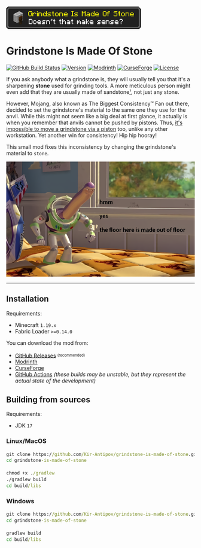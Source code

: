 ![Logo](media/logo.png)

# Grindstone Is Made Of Stone

[![GitHub Build Status](https://img.shields.io/github/actions/workflow/status/Kir-Antipov/grindstone-is-made-of-stone/build-artifacts.yml?style=flat&logo=github&cacheSeconds=3600)](https://github.com/Kir-Antipov/grindstone-is-made-of-stone/actions/workflows/build-artifacts.yml)
[![Version](https://img.shields.io/github/v/release/Kir-Antipov/grindstone-is-made-of-stone?sort=date&style=flat&label=version&cacheSeconds=3600)](https://github.com/Kir-Antipov/grindstone-is-made-of-stone/releases/latest)
[![Modrinth](https://img.shields.io/badge/dynamic/json?color=00AF5C&label=Modrinth&query=title&url=https://api.modrinth.com/v2/project/grindstone-is-made-of-stone&style=flat&cacheSeconds=3600&logo=modrinth)](https://modrinth.com/mod/sync-fabric)
[![CurseForge](https://img.shields.io/badge/dynamic/json?color=%23f16436&label=CurseForge&query=title&url=https%3A%2F%2Fapi.cfwidget.com%2F494179&cacheSeconds=3600&logo=curseforge)](https://www.curseforge.com/minecraft/mc-mods/sync-fabric)
[![License](https://img.shields.io/github/license/Kir-Antipov/grindstone-is-made-of-stone?style=flat&cacheSeconds=36000)](https://github.com/Kir-Antipov/grindstone-is-made-of-stone/blob/HEAD/LICENSE.md)

If you ask anybody what a grindstone is, they will usually tell you that it's a sharpening **stone** used for grinding tools. A more meticulous person might even add that they are usually made of sandstone[¹](https://en.wikipedia.org/wiki/Grindstone#History_and_description), not just any stone.

However, Mojang, also known as The Biggest Consistency™ Fan out there, decided to set the grindstone's material to the same one they use for the anvil. While this might not seem like a big deal at first glance, it actually is when you remember that anvils cannot be pushed by pistons. Thus, [it's impossible to move a grindstone via a piston](https://bugs.mojang.com/browse/MC-140498) too, unlike any other workstation. Yet another win for consistency! Hip hip hooray!

This small mod fixes this inconsistency by changing the grindstone's material to `stone`.

![Hmm, yes, the floor here is made out of floor](media/floor.png)

----

## Installation

Requirements:
- Minecraft `1.19.x`
- Fabric Loader `>=0.14.0`

You can download the mod from:

- [GitHub Releases](https://github.com/Kir-Antipov/grindstone-is-made-of-stone/releases/latest) <sup><sub>(recommended)</sub></sup>
- [Modrinth](https://modrinth.com/mod/grindstone-is-made-of-stone)
- [CurseForge](https://www.curseforge.com/minecraft/mc-mods/grindstone-is-made-of-stone)
- [GitHub Actions](https://github.com/Kir-Antipov/grindstone-is-made-of-stone/actions/workflows/build-artifacts.yml) *(these builds may be unstable, but they represent the actual state of the development)*

## Building from sources

Requirements:
- JDK `17`

### Linux/MacOS

```cmd
git clone https://github.com/Kir-Antipov/grindstone-is-made-of-stone.git
cd grindstone-is-made-of-stone

chmod +x ./gradlew
./gradlew build
cd build/libs
```
### Windows

```cmd
git clone https://github.com/Kir-Antipov/grindstone-is-made-of-stone.git
cd grindstone-is-made-of-stone

gradlew build
cd build/libs
```